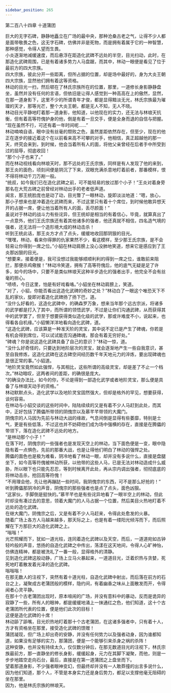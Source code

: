 ```yaml
---
sidebar_position: 265
---
```

 第二百八十四章 十道蒲团


巨大的无字石碑，静静地矗立在广场的最中央，那种沧桑古老之气，让得不少人都是面带敬畏之色，这无字石碑，仿佛并非是死物，而是拥有着属于它的一种智慧，那种感觉，令得人望而生畏。  
小炎逐渐地减缓速度，而后悬浮在距造化武碑不远处的半空，目光扫动，此时，在那造化武碑周围，已是有着诸多势力人马盘踞，而其中，林动一眼便是看见了位于最前方的四大宗族。  
四大宗族，彼此分开一些距离，但所占据的位置，却是场中最好的，身为大炎王朝四大宗族，显然他们拥有着这等资格。  
林动的目光一扫，然后顿在了林氏宗族所在的位置，那里，一道修长身影静静盘坐，虽然并没有任何的言语，但依旧是让得人感觉到一种高高在上的傲然，显然，在那一道身影下，这里不少的所谓青年才俊，都是显得黯淡无光，林氏宗族最为璀璨的天才，那等光芒，整个大炎王朝，都是无人不知，无人不晓。  
林动目光平静地盯着那一道身影，他知道，以他现在的实力，还无法与林琅天抗衡，但有着高等符傀护身的他，倒是有着一旦交手，便是全身而退的自信与把握。  
“现在虽然不行，可还有着一年时间呢……”  
林动喃喃自语，眼中没有丝毫的颓败之色，虽然差距依然存在，但至少，现在的他正在逐步的接近着这个在以前看来高不可攀的对手，他相信，真正超越他的那一天，终究会来到，到时候，他会当着所有人的面，将他父亲曾经在后者手中所受到过的屈辱，彻底收回！  
“那个小子也来了。”  
而在林动视线看向林琅天时，那不远处的王氏宗族，同样是有人发现了他的来到，那王炎的面色，顷刻间便是阴沉了下来，双眼充满杀意地盯着前者，那番模样，恨不得将林动千刀万剐一般。  
“统叔，如今我们已在造化武碑之前，可不能轻易的放过那个小子！”王炎对着身旁那名在大荒古碑之前曾经对林动出手的老者低声道。  
闻言，那王统脸庞也是动了动，目光瞥了一眼林动，旋即淡淡地道：“嗯，放心，那小子想来也是冲着造化武碑而来，不过这里只有着十个席位，到时候他敢异想天开的占据一席，便让他当着所有人的面，丢尽颜面！”  
虽说对于林动的战斗力有些诧异，但王统却是相当的有着信心，毕竟，就算真出了一点意外，他们王氏宗族还有着其他诸多的强者，他还真就不相信，四名造气境的强者，还无法将一个造形境大成的林动击杀！  
听到王统此话，那王炎方才点了点头，缓缓地收回那阴狠的目光。  
“嘿嘿，林动，看来你得罪的仇家果然不少，看这模样，至少那王氏宗族，是不会轻易让你得到一席之位。”小貂在林动肩膀上没心没肺地笑道，想来它是感应到了王炎那凶狠的目光。  
“想要来，接着便是，我可没想过我能够顺顺利利的得到一席之位，谁敢前来阻拦，那便杀鸡儆猴！”林动冷笑道，拥有了高等符傀后，他的底气无疑是足了许多，如今的场中，只要不是类似林琅天这种半步造化的强者出手，他完全不会有丝毫的担心。  
“啧啧，今日这里，怕是有好戏看咯。”小貂坐在林动肩膀上，笑道。  
“对了，小貂，你能否看出这造化武碑的奇妙之处？”林动白了一眼这个唯恐天下不乱的家伙，旋即对着造化武碑扬了扬下巴，道。  
“没什么好看的，这造化武碑中，的确森罗万象，想来当年那个远古宗派，将诸多的武学都是打入了其中，而所谓的领悟武学，不过是让你们沟通武碑，从而获得其中的武学罢了，但至于想要获得类似造化级的武学，那或许难度不小，说起来，也得看各自机缘。”小貂懒洋洋地看向造化武碑，道。  
“这造化武碑，应该算是一种准天阶的灵宝，其中说不定已是产生了碑魂，你若是有机会得到席位，可以试试能否沟通碑魂，那会有着无穷好处。”  
“碑魂？你是说这造化武碑具备了自己的意识？”林动一惊，道。  
“没什么好奇怪的，只要达到地阶层次的灵宝，就会逐渐地产生一些自我意识，甚至自我修炼，这造化武碑在这古碑空间经历数千年天地元力的淬炼，要出现碑魂也是很正常的事。”小貂道。  
“地阶灵宝竟然如此强悍，与其相比，这些所谓的高级灵宝，却是差了不止一个档次。”林动暗叹，这两者间的差距，的确很是庞大。  
“的确没办法比，如今的你，不论是得到一部造化武学或者地阶灵宝，那么便是具备了与林琅天动手的资格。”  
林动默默点头，造化武学以及地阶灵宝固然强大，但却是格外的罕见，想要获得，谈何容易。  
在林动与小貂交谈的这些时间中，陆陆续续的又是有着不少人马赶到此处，而其中，正好包括了腾儡所带领的阴傀宗以及慕芊芊带领的大魔门。  
阴傀宗的人马因为先前与林动大战的缘故，气息间倒是显得有些萎靡，特别是士气，更是有些低落，不过这也并不妨碍他们成为场中强横的存在，直接是在腾儡的带领下，落在造化武碑不远处的地方。  
“是林动那个小子！”  
在落下时，阴傀宗的一些强者也是发现天空上的林动，当下面色便是一变，眼中隐隐有着一点惧色，先前的那番大战，也是让得他们明白了林动的强悍之处。  
腾儡的面色也是极为难看，阴冷地看了林动一眼，却并没有多说什么，直接是盘腿坐下，如今高等符傀被林动所获，以他带的这些人马，已是无法对林动造成什么威胁，所以眼下也只能先忍忍，等到时候离开此处，再从宗内调出强者，彻彻底底的将林动击杀，抢回高等符傀！  
“不用理会他，先让他再蹦跶一些时间，我阴傀宗的东西，可不是那么好抢的！”  
听到腾儡那阴冷的声音，阴傀宗的那些强者也是点了点头，面色凶狠。  
“这家伙，手脚倒是挺快的。”慕芊芊也是有些诧异地看了一眼半空上的林动，但此时却没有凑过去的意思，领着大魔门的人马占据一个位置，然后美目火热地盯着不远处的造化武碑。  
在继大魔门，阴傀宗之后，又是有着不少人马赶来，令得此处愈发的火暴。  
随着广场上各方人马越来越多，那天际之上，也是有着一缕阳光倾泻而下，而后照耀在下方那巨大的造化武碑之上。  
“嗡嗡！”  
光芒照耀而下，犹如一道光柱，连同着造化武碑以及天空，而后，一道道宛如古钟轻吟般的声音，悠扬的自造化武碑之中传出，荡漾在这天地间，令得人心旷神怡，仿佛连精神，都是被洗礼了一番一般，显得格外的清静。  
见到造化武碑这般动静，广场上立马火暴起来，一道道目光，泛着炽热与贪婪，死死地盯着散发着光泽的造化武碑。  
嗡嗡嗡！  
在那无数人的注视下，突然有着十道光柱，自造化武碑中射出，而后落在前方的石台之上，凝聚成古老蒲团般的模样，隐约间，有着幽香之味从上面散发而开，令得闻者心灵平静。  
在那十个古老蒲团出现时，原本喧闹的广场，并没有意料中的暴动，反而是诡异的寂静了一些，所有人的眼神，都是缓缓地涌上一抹通红之色，他们知道，这十个古老蒲团所代表的位置，便是他们此次的目标！  
这便是造化武碑的十席！  
林动舔了舔嘴，目光炽热地盯着那十个古老蒲团，在这诸多强者中，只有着十人，方才有资格坐在那里，接受造化武碑的馈赠！  
蒲团凝现，但广场上却出奇的安静，并没有任何势力以及强者动身，因为谁都知道，如果没有足够的实力，那蒲团，便是一个能够引来杀身之祸的杀阵！  
这种安静，也并没有持续太久，仅仅数分钟后，在那无数道目光的注视下，林氏宗族最前方，那一直静坐的修长身影，缓缓起身，元力在其脚下凝聚，而他，则是一步步地踏空走向石台，最后，直接是在第一道蒲团之上盘坐而下。  
望着那道身影，不少强者眼神变幻，但最终却并没有一人敢莽撞的出言多说什么，因为他们知道，那个人，不管是本身实力还是身后势力，都足以支撑他毫无阻碍的坐在那里。  
因为，他是林氏宗族的林琅天。  
  
  
